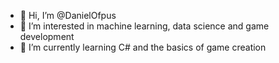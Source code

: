 - 👋 Hi, I’m @DanielOfpus
- 👀 I’m interested in machine learning, data science and game development
- 🌱 I’m currently learning C# and the basics of game creation

<!---
DanielOfpus/DanielOfpus is a ✨ special ✨ repository because its `README.md` (this file) appears on your GitHub profile.
You can click the Preview link to take a look at your changes.
--->

